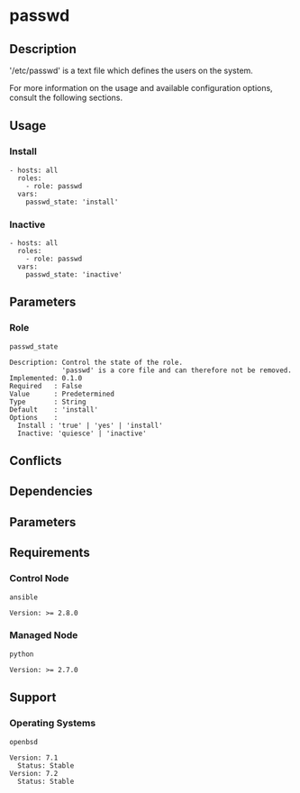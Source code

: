 # passwd

## Description

'/etc/passwd' is a text file which defines the users on the system.

For more information on the usage and available configuration options,
consult the following sections.

## Usage

### Install

```
- hosts: all
  roles:
    - role: passwd
  vars:
    passwd_state: 'install'
```

### Inactive

```
- hosts: all
  roles:
    - role: passwd
  vars:
    passwd_state: 'inactive'
```

## Parameters

### Role

`passwd_state`

    Description: Control the state of the role.
                 'passwd' is a core file and can therefore not be removed.
    Implemented: 0.1.0
    Required   : False
    Value      : Predetermined
    Type       : String
    Default    : 'install'
    Options    :
      Install : 'true' | 'yes' | 'install'
      Inactive: 'quiesce' | 'inactive'

## Conflicts

## Dependencies

## Parameters

## Requirements

### Control Node

`ansible`

    Version: >= 2.8.0

### Managed Node

`python`

    Version: >= 2.7.0

## Support

### Operating Systems

`openbsd`

    Version: 7.1
      Status: Stable
    Version: 7.2
      Status: Stable
